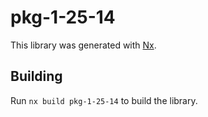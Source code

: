 # pkg-1-25-14

This library was generated with [Nx](https://nx.dev).

## Building

Run `nx build pkg-1-25-14` to build the library.
